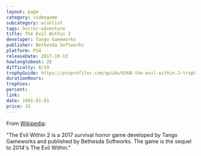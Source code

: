 ```yaml
---
layout: page
category: videogame
subcategory: wishlist
tags: horror-adventure
title: The Evil Within 2
developer: Tango Gameworks
publisher: Bethesda Softworks
platform: PS4
releaseDate: 2017-10-13
howlongtobeat: 28
difficulty: 8/10
trophyGuide: https://psnprofiles.com/guide/6560-the-evil-within-2-trophy-guide
durationHours:
trophies:
percent:
link:
date: 1991-01-01
price: 15
---
```


From [Wikipedia](https://en.wikipedia.org/wiki/The_Evil_Within_2):

"The Evil Within 2 is a 2017 survival horror game developed by Tango Gameworks and published by Bethesda Softworks. The game is the sequel to 2014's The Evil Within."
